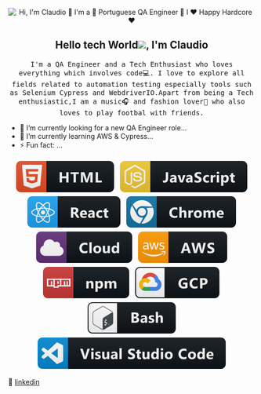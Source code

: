 <p align="center"><img src="http://studiopixel.in/wp-content/uploads/2017/11/senior-front-end-developer-openings-1.gif" alt="Hi, I'm Claudio 👋 I'm a 🚀 Portuguese QA Engineer 🚀 I ❤️ Happy Hardcore ❤️"></p>

<h2 align="center">Hello tech World<img width="30px" src="https://github.com/KKVANONYMOUS/kkvanonymous/blob/master/gifs/Hi.gif">, I'm Claudio</a></h2>
<p align="center">
  <samp>
 <p align="center">
  <samp>
  I'm a QA Engineer and a Tech Enthusiast who loves everything which involves code💻. I love to explore all fields related to automation testing especially tools such as Selenium Cypress and WebdriverIO.Apart from being a Tech enthusiastic,I am a music🎧 and fashion lover👖 who also loves to play footbal with friends.
  </samp>
</p>

- 🔭 I’m currently looking for a new QA Engineer role...
- 🌱 I’m currently learning AWS & Cypress...
- ⚡ Fun fact: ...

<p align="center">
  <img src="https://raw.githubusercontent.com/8bithemant/8bithemant/master/svg/dev/languages/html.svg" alt="Twitter" style="vertical-align:top; margin:4px">
  <img src="https://raw.githubusercontent.com/8bithemant/8bithemant/master/svg/dev/languages/js.svg" alt="Twitter" style="vertical-align:top; margin:4px">
  <img src="https://raw.githubusercontent.com/8bithemant/8bithemant/master/svg/dev/frameworks/react.svg" alt="Twitter" style="vertical-align:top; margin:4px">
  <img src="https://raw.githubusercontent.com/8bithemant/8bithemant/master/svg/dev/misc/chrome.svg" alt="Twitter" style="vertical-align:top; margin:4px">
  <img src="https://raw.githubusercontent.com/8bithemant/8bithemant/master/svg/dev/misc/cloud.svg" alt="Twitter" style="vertical-align:top; margin:4px">
  <img src="https://raw.githubusercontent.com/8bithemant/8bithemant/master/svg/dev/services/aws.svg" alt="Twitter" style="vertical-align:top; margin:4px">
  <img src="https://raw.githubusercontent.com/8bithemant/8bithemant/master/svg/dev/services/npm.svg" alt="Twitter" style="vertical-align:top; margin:4px">
  <img src="https://raw.githubusercontent.com/8bithemant/8bithemant/master/svg/dev/services/gcp.svg" alt="Twitter" style="vertical-align:top; margin:4px">
  <img src="https://raw.githubusercontent.com/8bithemant/8bithemant/master/svg/dev/tools/bash.svg" alt="Twitter" style="vertical-align:top; margin:4px">
  <img src="https://raw.githubusercontent.com/8bithemant/8bithemant/master/svg/dev/tools/visualstudio_code.svg" alt="Twitter" style="vertical-align:top; margin:4px">
</p>

👔 [linkedin][linkedin]

[linkedin]: https://linkedin.com/in/claudio-cor/

